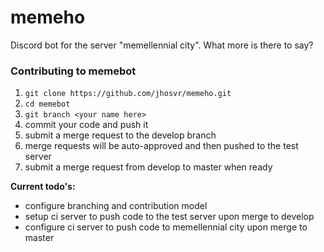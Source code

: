 # memeho

Discord bot for the server "memellennial city". What more is there to say?

### Contributing to memebot
1. `git clone https://github.com/jhosvr/memeho.git`
2. `cd memebot`
3. `git branch <your name here>`
4. commit your code and push it
5. submit a merge request to the develop branch
6. merge requests will be auto-approved and then pushed to the test server
7. submit a merge request from develop to master when ready


**Current todo's:**
* configure branching and contribution model
* setup ci server to push code to the test server upon merge to develop
* configure ci server to push code to memellennial city upon merge to master
